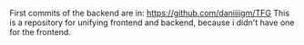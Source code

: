 First commits of the backend are in: https://github.com/daniiiigm/TFG
This is a repository for unifying frontend and backend, because i didn't have one for the frontend.
